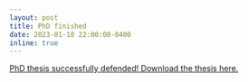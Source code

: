 ```yaml
---
layout: post
title: PhD finished
date: 2023-01-10 22:00:00-0400
inline: true
---
```

[PhD thesis successfully defended! Download the thesis here.](https://mediatum.ub.tum.de/1703370)